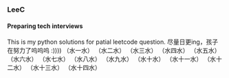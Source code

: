 ### LeeC
#### Preparing tech interviews
This is my python solutions for patial leetcode question.
尽量日更ing，孩子在努力了呜呜呜 :))))
（水一水）
（水二水）
（水三水）
（水四水）
（水五水）
（水六水）
（水七水）
（水八水）
（水九水）
（水十水）
（水十一水）
（水十二水）
（水十三水）
（水十四水）
